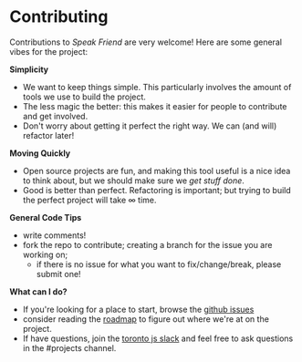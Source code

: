 # Contributing

Contributions to _Speak Friend_ are very welcome! Here are some general vibes
for the project:

**Simplicity**

- We want to keep things simple. This particularly involves the amount of tools we
use to build the project.
- The less magic the better: this makes it easier for people to contribute and
  get involved.
- Don't worry about getting it perfect the right way. We can (and will) refactor later!

**Moving Quickly**

- Open source projects are fun, and making this tool useful is a nice idea to
  think about, but we should make sure we _get stuff done_.
- Good is better than perfect. Refactoring is important; but trying to build the
  perfect project will take ∞ time.

**General Code Tips**

- write comments!
- fork the repo to contribute; creating a branch for the issue you are working on;
  - if there is no issue for what you want to fix/change/break, please submit
    one!

**What can I do?**

- If you're looking for a place to start, browse the [github
  issues](https://github.com/speakfriend/speakfriend/issues)
- consider reading the [roadmap](./roadmap.md) to figure out where we're at on
  the project.
- If have questions, join the [toronto js slack](http://slack.torontojs.com/) and feel free to ask questions in the #projects channel.
